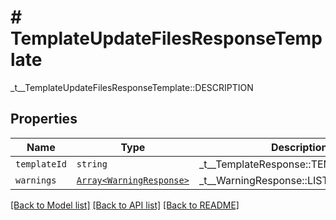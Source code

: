 # # TemplateUpdateFilesResponseTemplate

_t__TemplateUpdateFilesResponseTemplate::DESCRIPTION

## Properties

Name | Type | Description | Notes
------------ | ------------- | ------------- | -------------
| `templateId` | ```string``` |  _t__TemplateResponse::TEMPLATE_ID  |  |
| `warnings` | [```Array<WarningResponse>```](WarningResponse.md) |  _t__WarningResponse::LIST_DESCRIPTION  |  |

[[Back to Model list]](../../README.md#models) [[Back to API list]](../../README.md#endpoints) [[Back to README]](../../README.md)
